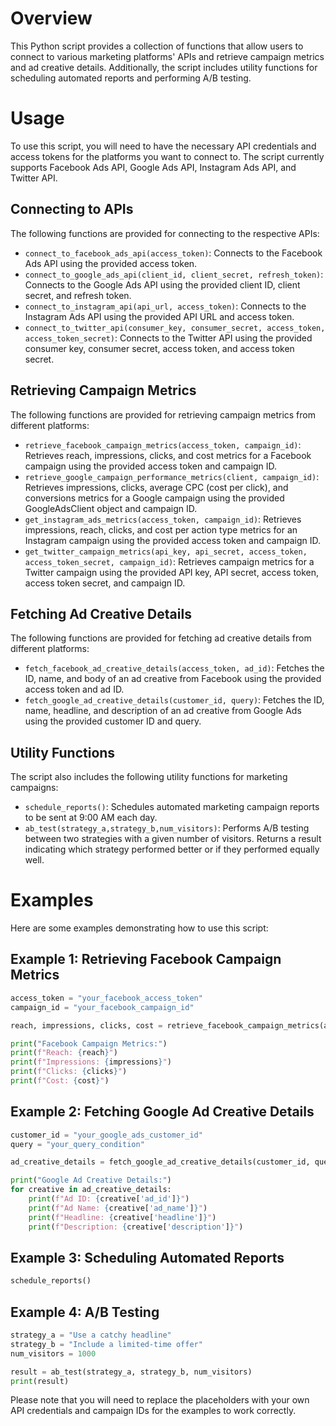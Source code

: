# Overview

This Python script provides a collection of functions that allow users to connect to various marketing platforms' APIs and retrieve campaign metrics and ad creative details. Additionally, the script includes utility functions for scheduling automated reports and performing A/B testing.

# Usage

To use this script, you will need to have the necessary API credentials and access tokens for the platforms you want to connect to. The script currently supports Facebook Ads API, Google Ads API, Instagram Ads API, and Twitter API.

## Connecting to APIs

The following functions are provided for connecting to the respective APIs:

- `connect_to_facebook_ads_api(access_token)`: Connects to the Facebook Ads API using the provided access token.
- `connect_to_google_ads_api(client_id, client_secret, refresh_token)`: Connects to the Google Ads API using the provided client ID, client secret, and refresh token.
- `connect_to_instagram_api(api_url, access_token)`: Connects to the Instagram Ads API using the provided API URL and access token.
- `connect_to_twitter_api(consumer_key, consumer_secret, access_token, access_token_secret)`: Connects to the Twitter API using the provided consumer key, consumer secret, access token, and access token secret.

## Retrieving Campaign Metrics

The following functions are provided for retrieving campaign metrics from different platforms:

- `retrieve_facebook_campaign_metrics(access_token, campaign_id)`: Retrieves reach, impressions, clicks, and cost metrics for a Facebook campaign using the provided access token and campaign ID.
- `retrieve_google_campaign_performance_metrics(client, campaign_id)`: Retrieves impressions, clicks, average CPC (cost per click), and conversions metrics for a Google campaign using the provided GoogleAdsClient object and campaign ID.
- `get_instagram_ads_metrics(access_token, campaign_id)`: Retrieves impressions, reach, clicks, and cost per action type metrics for an Instagram campaign using the provided access token and campaign ID.
- `get_twitter_campaign_metrics(api_key, api_secret, access_token, access_token_secret, campaign_id)`: Retrieves campaign metrics for a Twitter campaign using the provided API key, API secret, access token, access token secret, and campaign ID.

## Fetching Ad Creative Details

The following functions are provided for fetching ad creative details from different platforms:

- `fetch_facebook_ad_creative_details(access_token, ad_id)`: Fetches the ID, name, and body of an ad creative from Facebook using the provided access token and ad ID.
- `fetch_google_ad_creative_details(customer_id, query)`: Fetches the ID, name, headline, and description of an ad creative from Google Ads using the provided customer ID and query.

## Utility Functions

The script also includes the following utility functions for marketing campaigns:

- `schedule_reports()`: Schedules automated marketing campaign reports to be sent at 9:00 AM each day.
- `ab_test(strategy_a,strategy_b,num_visitors)`: Performs A/B testing between two strategies with a given number of visitors. Returns a result indicating which strategy performed better or if they performed equally well.

# Examples

Here are some examples demonstrating how to use this script:

## Example 1: Retrieving Facebook Campaign Metrics

```python
access_token = "your_facebook_access_token"
campaign_id = "your_facebook_campaign_id"

reach, impressions, clicks, cost = retrieve_facebook_campaign_metrics(access_token, campaign_id)

print("Facebook Campaign Metrics:")
print(f"Reach: {reach}")
print(f"Impressions: {impressions}")
print(f"Clicks: {clicks}")
print(f"Cost: {cost}")
```

## Example 2: Fetching Google Ad Creative Details

```python
customer_id = "your_google_ads_customer_id"
query = "your_query_condition"

ad_creative_details = fetch_google_ad_creative_details(customer_id, query)

print("Google Ad Creative Details:")
for creative in ad_creative_details:
    print(f"Ad ID: {creative['ad_id']}")
    print(f"Ad Name: {creative['ad_name']}")
    print(f"Headline: {creative['headline']}")
    print(f"Description: {creative['description']}")
```

## Example 3: Scheduling Automated Reports

```python
schedule_reports()
```

## Example 4: A/B Testing

```python
strategy_a = "Use a catchy headline"
strategy_b = "Include a limited-time offer"
num_visitors = 1000

result = ab_test(strategy_a, strategy_b, num_visitors)
print(result)
```

Please note that you will need to replace the placeholders with your own API credentials and campaign IDs for the examples to work correctly.